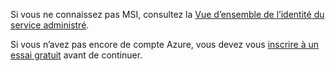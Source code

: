 Si vous ne connaissez pas MSI, consultez la [Vue d’ensemble de l’identité du service administré](../articles/active-directory/msi-overview.md).

Si vous n’avez pas encore de compte Azure, vous devez vous [inscrire à un essai gratuit](https://azure.microsoft.com/free/) avant de continuer.
